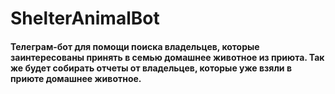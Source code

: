 # ShelterAnimalBot

#### Телеграм-бот для помощи поиска владельцев, которые заинтересованы принять в семью домашнее животное из приюта. Так же будет собирать отчеты от владельцев, которые уже взяли в приюте домашнее животное.
